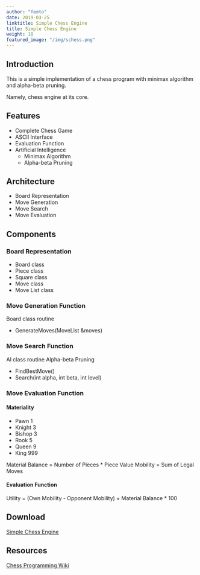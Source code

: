 ```yaml
---
author: "femto"
date: 2019-03-25
linktitle: Simple Chess Engine
title: Simple Chess Engine
weight: 10
featured_image: "/img/schess.png"
---
```


## Introduction
This is a simple implementation of a chess program with minimax algorithm and alpha-beta pruning.

Namely, chess engine at its core.

## Features
- Complete Chess Game
- ASCII Interface
- Evaluation Function
- Artificial Intelligence
    - Minimax Algorithm
    - Alpha-beta Pruning

## Architecture
- Board Representation
- Move Generation
- Move Search
- Move Evaluation

## Components
### Board Representation
- Board class
- Piece class
- Square class
- Move class
- Move List class

### Move Generation Function
Board class routine
- GenerateMoves(MoveList &moves)

### Move Search Function
AI class routine Alpha-beta Pruning
- FindBestMove()
- Search(int alpha, int beta, int level)

### Move Evaluation Function
#### Materiality
- Pawn    1
- Knight  3
- Bishop  3
- Rook    5
- Queen   9
- King    999

Material Balance = Number of Pieces * Piece Value
Mobility = Sum of Legal Moves
    
#### Evaluation Function
Utility = (Own Mobility - Opponent Mobility) + Material Balance * 100

## Download
[Simple Chess Engine](https://github.com/jsusaki/schess)

## Resources
[Chess Programming Wiki](https://www.chessprogramming.org/)
